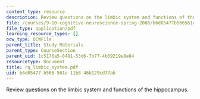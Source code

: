 ```yaml
---
content_type: resource
description: Review questions on the limbic system and functions of the hippocampus.
file: /courses/9-10-cognitive-neuroscience-spring-2006/b6d05477b566561e11b846b129cd77ab_rq_limbic_system.pdf
file_type: application/pdf
learning_resource_types: []
ocw_type: OCWFile
parent_title: Study Materials
parent_type: CourseSection
parent_uid: 1c5176a5-8491-53d6-7b77-4b69219e8e84
resourcetype: Document
title: rq_limbic_system.pdf
uid: b6d05477-b566-561e-11b8-46b129cd77ab
---
```

Review questions on the limbic system and functions of the hippocampus.


